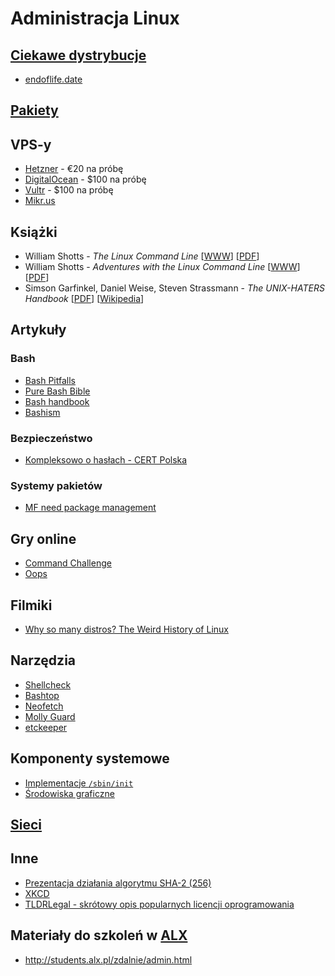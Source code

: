 # Administracja Linux

## [Ciekawe dystrybucje](Ciekawe_dystrybucje.md)

* [endoflife.date](https://endoflife.date/)

## [Pakiety](Pakiety.md)

## VPS-y

* [Hetzner](https://hetzner.cloud/?ref=RulTY8jLDwVM) - €20 na próbę
* [DigitalOcean](https://m.do.co/c/b97bdf0b622f) - $100 na próbę
* [Vultr](https://www.vultr.com/?ref=7128436) - $100 na próbę
* [Mikr.us](https://mikr.us/)

## Książki

- William Shotts - *The Linux Command Line*
[[WWW](https://linuxcommand.org/tlcl.php)]
[[PDF](https://sourceforge.net/projects/linuxcommand/files/TLCL/19.01/TLCL-19.01.pdf/download)]
- William Shotts - *Adventures with the Linux Command Line*
[[WWW](https://linuxcommand.org/tlcl.php)]
[[PDF](https://sourceforge.net/projects/linuxcommand/files/AWTLCL/21.10/AWTLCL-21.10.pdf/download)]
- Simson Garfinkel, Daniel Weise, Steven Strassmann - *The UNIX-HATERS Handbook*
[[PDF](https://web.mit.edu/~simsong/www/ugh.pdf)]
[[Wikipedia](https://en.wikipedia.org/wiki/The_UNIX-HATERS_Handbook)]

## Artykuły

### Bash
- [Bash Pitfalls](https://mywiki.wooledge.org/BashPitfalls)
- [Pure Bash Bible](https://github.com/dylanaraps/pure-bash-bible)
- [Bash handbook](https://github.com/denysdovhan/bash-handbook)
- [Bashism](https://mywiki.wooledge.org/Bashism)

### Bezpieczeństwo
- [Kompleksowo o hasłach - CERT Polska](https://cert.pl/posts/2022/01/kompleksowo-o-haslach/)

### Systemy pakietów
- [MF need package management](http://michael.orlitzky.com/articles/motherfuckers_need_package_management.xhtml)

## Gry online

- [Command Challenge](https://cmdchallenge.com/)
- [Oops](https://oops.cmdchallenge.com/)

## Filmiki

- [Why so many distros? The Weird History of Linux](https://www.youtube.com/watch?v=ShcR4Zfc6Dw)

## Narzędzia

- [Shellcheck](https://github.com/koalaman/shellcheck)
- [Bashtop](https://github.com/aristocratos/bashtop)
- [Neofetch](https://github.com/dylanaraps/neofetch)
- [Molly Guard](https://manpages.ubuntu.com/manpages/bionic/man8/molly-guard.8.html)
- [etckeeper](https://github.com/wertarbyte/etckeeper)

## Komponenty systemowe

- [Implementacje `/sbin/init`](Init.md)
- [Środowiska graficzne](Srodowiska_graficzne.md)

## [Sieci](Sieci.md)

## Inne

- [Prezentacja działania algorytmu SHA-2 (256)](https://sha256algorithm.com/)
- [XKCD](XKCD.md)
- [TLDRLegal - skrótowy opis popularnych licencji oprogramowania](https://tldrlegal.com/)

## Materiały do szkoleń w [ALX](https://alx.pl)

- <http://students.alx.pl/zdalnie/admin.html>
